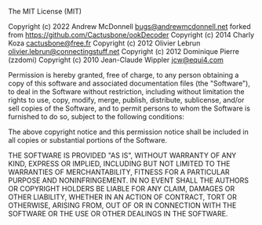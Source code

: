 The MIT License (MIT)

Copyright (c) 2022 Andrew McDonnell <bugs@andrewmcdonnell.net> forked from https://github.com/Cactusbone/ookDecoder
Copyright (c) 2014 Charly Koza <cactusbone@free.fr>
Copyright (c) 2012 Olivier Lebrun <olivier.lebrun@connectingstuff.net>
Copyright (c) 2012 Dominique Pierre (zzdomi)
Copyright (c) 2010 Jean-Claude Wippler <jcw@equi4.com>

Permission is hereby granted, free of charge, to any person obtaining a copy of
this software and associated documentation files (the "Software"), to deal in
the Software without restriction, including without limitation the rights to
use, copy, modify, merge, publish, distribute, sublicense, and/or sell copies of
the Software, and to permit persons to whom the Software is furnished to do so,
subject to the following conditions:

The above copyright notice and this permission notice shall be included in all
copies or substantial portions of the Software.

THE SOFTWARE IS PROVIDED "AS IS", WITHOUT WARRANTY OF ANY KIND, EXPRESS OR
IMPLIED, INCLUDING BUT NOT LIMITED TO THE WARRANTIES OF MERCHANTABILITY, FITNESS
FOR A PARTICULAR PURPOSE AND NONINFRINGEMENT. IN NO EVENT SHALL THE AUTHORS OR
COPYRIGHT HOLDERS BE LIABLE FOR ANY CLAIM, DAMAGES OR OTHER LIABILITY, WHETHER
IN AN ACTION OF CONTRACT, TORT OR OTHERWISE, ARISING FROM, OUT OF OR IN
CONNECTION WITH THE SOFTWARE OR THE USE OR OTHER DEALINGS IN THE SOFTWARE.
